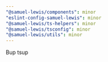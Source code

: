 ```yaml
---
"@samuel-lewis/components": minor
"eslint-config-samuel-lewis": minor
"@samuel-lewis/ts-helpers": minor
"@samuel-lewis/tsconfig": minor
"@samuel-lewis/utils": minor
---
```


Bup tsup
